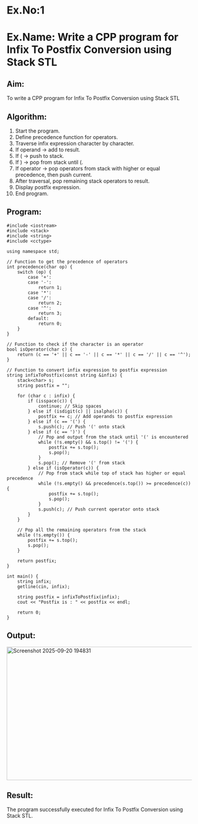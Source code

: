 # Ex.No:1
# Ex.Name: Write a CPP program for Infix To Postfix Conversion using Stack STL

## Aim:
To write a CPP program for Infix To Postfix Conversion using Stack STL

## Algorithm:
1. Start the program.
2. Define precedence function for operators.
3. Traverse infix expression character by character.
4. If operand → add to result.
5. If ( → push to stack.
6. If ) → pop from stack until (.
7. If operator → pop operators from stack with higher or equal precedence, then push current.
8. After traversal, pop remaining stack operators to result.
9. Display postfix expression.
10. End program.

## Program:
```
#include <iostream>
#include <stack>
#include <string>
#include <cctype>

using namespace std;

// Function to get the precedence of operators
int precedence(char op) {
    switch (op) {
        case '+':
        case '-':
            return 1;
        case '*':
        case '/':
            return 2;
        case '^':
            return 3;
        default:
            return 0;
    }
}

// Function to check if the character is an operator
bool isOperator(char c) {
    return (c == '+' || c == '-' || c == '*' || c == '/' || c == '^');
}

// Function to convert infix expression to postfix expression
string infixToPostfix(const string &infix) {
    stack<char> s;
    string postfix = "";

    for (char c : infix) {
        if (isspace(c)) {
            continue; // Skip spaces
        } else if (isdigit(c) || isalpha(c)) {
            postfix += c; // Add operands to postfix expression
        } else if (c == '(') {
            s.push(c); // Push '(' onto stack
        } else if (c == ')') {
            // Pop and output from the stack until '(' is encountered
            while (!s.empty() && s.top() != '(') {
                postfix += s.top();
                s.pop();
            }
            s.pop(); // Remove '(' from stack
        } else if (isOperator(c)) {
            // Pop from stack while top of stack has higher or equal precedence
            while (!s.empty() && precedence(s.top()) >= precedence(c)) {
                postfix += s.top();
                s.pop();
            }
            s.push(c); // Push current operator onto stack
        }
    }

    // Pop all the remaining operators from the stack
    while (!s.empty()) {
        postfix += s.top();
        s.pop();
    }

    return postfix;
}

int main() {
    string infix;
    getline(cin, infix);

    string postfix = infixToPostfix(infix);
    cout << "Postfix is : " << postfix << endl;

    return 0;
}
```


## Output:
<img width="1095" height="362" alt="Screenshot 2025-09-20 194831" src="https://github.com/user-attachments/assets/19c7bf91-60ed-4fea-8ff4-c96f44774aa7" />

## Result:
The program successfully executed for Infix To Postfix Conversion using Stack STL.
